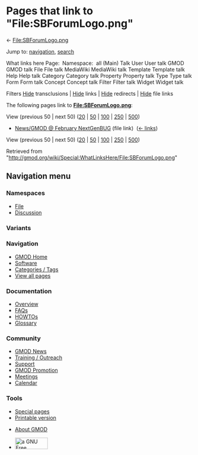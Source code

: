 <div id="mw-page-base" class="noprint">

</div>

<div id="mw-head-base" class="noprint">

</div>

<div id="content" class="mw-body" role="main">

<span id="top"></span>

<div id="mw-js-message" style="display:none;">

</div>



# <span dir="auto">Pages that link to "File:SBForumLogo.png"</span>

<div id="bodyContent">

<div id="contentSub">

←
[File:SBForumLogo.png](/wiki/File:SBForumLogo.png "File:SBForumLogo.png")

</div>

<div id="jump-to-nav" class="mw-jump">

Jump to: [navigation](#mw-navigation), [search](#p-search)

</div>

<div id="mw-content-text">

What links here Page:  Namespace:  all (Main) Talk User User talk GMOD
GMOD talk File File talk MediaWiki MediaWiki talk Template Template talk
Help Help talk Category Category talk Property Property talk Type Type
talk Form Form talk Concept Concept talk Filter Filter talk Widget
Widget talk

Filters
[Hide](/mediawiki/index.php?title=Special:WhatLinksHere/File:SBForumLogo.png&hidetrans=1 "Special:WhatLinksHere/File:SBForumLogo.png")
transclusions \|
[Hide](/mediawiki/index.php?title=Special:WhatLinksHere/File:SBForumLogo.png&hidelinks=1 "Special:WhatLinksHere/File:SBForumLogo.png")
links \|
[Hide](/mediawiki/index.php?title=Special:WhatLinksHere/File:SBForumLogo.png&hideredirs=1 "Special:WhatLinksHere/File:SBForumLogo.png")
redirects \|
[Hide](/mediawiki/index.php?title=Special:WhatLinksHere/File:SBForumLogo.png&hideimages=1 "Special:WhatLinksHere/File:SBForumLogo.png")
file links

The following pages link to
**[File:SBForumLogo.png](/wiki/File:SBForumLogo.png "File:SBForumLogo.png")**:

View (previous 50 \| next 50)
([20](/mediawiki/index.php?title=Special:WhatLinksHere/File:SBForumLogo.png&limit=20 "Special:WhatLinksHere/File:SBForumLogo.png")
\|
[50](/mediawiki/index.php?title=Special:WhatLinksHere/File:SBForumLogo.png&limit=50 "Special:WhatLinksHere/File:SBForumLogo.png")
\|
[100](/mediawiki/index.php?title=Special:WhatLinksHere/File:SBForumLogo.png&limit=100 "Special:WhatLinksHere/File:SBForumLogo.png")
\|
[250](/mediawiki/index.php?title=Special:WhatLinksHere/File:SBForumLogo.png&limit=250 "Special:WhatLinksHere/File:SBForumLogo.png")
\|
[500](/mediawiki/index.php?title=Special:WhatLinksHere/File:SBForumLogo.png&limit=500 "Special:WhatLinksHere/File:SBForumLogo.png"))

- [News/GMOD @ February
  NextGenBUG](/wiki/News/GMOD_@_February_NextGenBUG "News/GMOD @ February NextGenBUG")
  (file link) ‎ <span class="mw-whatlinkshere-tools">([←
  links](/mediawiki/index.php?title=Special:WhatLinksHere&target=News%2FGMOD+%40+February+NextGenBUG "Special:WhatLinksHere"))</span>

View (previous 50 \| next 50)
([20](/mediawiki/index.php?title=Special:WhatLinksHere/File:SBForumLogo.png&limit=20 "Special:WhatLinksHere/File:SBForumLogo.png")
\|
[50](/mediawiki/index.php?title=Special:WhatLinksHere/File:SBForumLogo.png&limit=50 "Special:WhatLinksHere/File:SBForumLogo.png")
\|
[100](/mediawiki/index.php?title=Special:WhatLinksHere/File:SBForumLogo.png&limit=100 "Special:WhatLinksHere/File:SBForumLogo.png")
\|
[250](/mediawiki/index.php?title=Special:WhatLinksHere/File:SBForumLogo.png&limit=250 "Special:WhatLinksHere/File:SBForumLogo.png")
\|
[500](/mediawiki/index.php?title=Special:WhatLinksHere/File:SBForumLogo.png&limit=500 "Special:WhatLinksHere/File:SBForumLogo.png"))

</div>

<div class="printfooter">

Retrieved from
"<http://gmod.org/wiki/Special:WhatLinksHere/File:SBForumLogo.png>"

</div>

<div id="catlinks" class="catlinks catlinks-allhidden">

</div>

<div class="visualClear">

</div>

</div>

</div>

<div id="mw-navigation">

## Navigation menu

<div id="mw-head">



<div id="left-navigation">

<div id="p-namespaces" class="vectorTabs" role="navigation"
aria-labelledby="p-namespaces-label">

### Namespaces

- <span id="ca-nstab-image"><a href="/wiki/File:SBForumLogo.png" accesskey="c"
  title="View the file page [c]">File</a></span>
- <span id="ca-talk"><a
  href="/mediawiki/index.php?title=File_talk:SBForumLogo.png&amp;action=edit&amp;redlink=1"
  accesskey="t"
  title="Discussion about the content page [t]">Discussion</a></span>

</div>

<div id="p-variants" class="vectorMenu emptyPortlet" role="navigation"
aria-labelledby="p-variants-label">

### 

### Variants[](#)

<div class="menu">

</div>

</div>

</div>

<div id="right-navigation">





</div>



</div>

</div>

</div>

<div id="mw-panel">

<div id="p-logo" role="banner">

<a href="/wiki/Main_Page"
style="background-image: url(http://gmod.org/images/GMOD-cogs.png);"
title="Visit the main page"></a>

</div>

<div id="p-Navigation" class="portal" role="navigation"
aria-labelledby="p-Navigation-label">

### Navigation

<div class="body">

- <span id="n-GMOD-Home">[GMOD Home](/wiki/Main_Page)</span>
- <span id="n-Software">[Software](/wiki/GMOD_Components)</span>
- <span id="n-Categories-.2F-Tags">[Categories /
  Tags](/wiki/Categories)</span>
- <span id="n-View-all-pages">[View all
  pages](/wiki/Special:AllPages)</span>

</div>

</div>

<div id="p-Documentation" class="portal" role="navigation"
aria-labelledby="p-Documentation-label">

### Documentation

<div class="body">

- <span id="n-Overview">[Overview](/wiki/Overview)</span>
- <span id="n-FAQs">[FAQs](/wiki/Category:FAQ)</span>
- <span id="n-HOWTOs">[HOWTOs](/wiki/Category:HOWTO)</span>
- <span id="n-Glossary">[Glossary](/wiki/Glossary)</span>

</div>

</div>

<div id="p-Community" class="portal" role="navigation"
aria-labelledby="p-Community-label">

### Community

<div class="body">

- <span id="n-GMOD-News">[GMOD News](/wiki/GMOD_News)</span>
- <span id="n-Training-.2F-Outreach">[Training /
  Outreach](/wiki/Training_and_Outreach)</span>
- <span id="n-Support">[Support](/wiki/Support)</span>
- <span id="n-GMOD-Promotion">[GMOD
  Promotion](/wiki/GMOD_Promotion)</span>
- <span id="n-Meetings">[Meetings](/wiki/Meetings)</span>
- <span id="n-Calendar">[Calendar](/wiki/Calendar)</span>

</div>

</div>

<div id="p-tb" class="portal" role="navigation"
aria-labelledby="p-tb-label">

### Tools

<div class="body">

- <span id="t-specialpages"><a href="/wiki/Special:SpecialPages" accesskey="q"
  title="A list of all special pages [q]">Special pages</a></span>
- <span id="t-print"><a
  href="/mediawiki/index.php?title=Special:WhatLinksHere/File:SBForumLogo.png&amp;printable=yes"
  rel="alternate" accesskey="p"
  title="Printable version of this page [p]">Printable version</a></span>

</div>

</div>

</div>

</div>

<div id="footer" role="contentinfo">

- <span id="footer-places-about">[About
  GMOD](/wiki/GMOD:About "GMOD:About")</span>

<!-- -->

- <span id="footer-copyrightico">[<img src="http://www.gnu.org/graphics/gfdl-logo-small.png" width="88"
  height="31" alt="a GNU Free Documentation License" />](http://www.gnu.org/licenses/fdl-1.3.html)</span>


<div style="clear:both">

</div>

</div>
